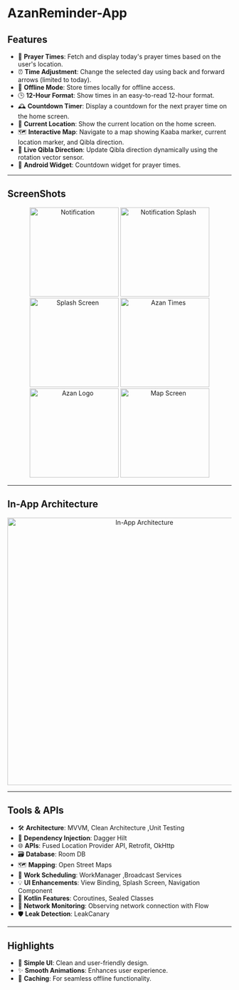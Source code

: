 # AzanReminder-App

## Features
- 🕌 **Prayer Times**: Fetch and display today's prayer times based on the user's location.
- ⏰ **Time Adjustment**: Change the selected day using back and forward arrows (limited to today).
- 💾 **Offline Mode**: Store times locally for offline access.
- 🕒 **12-Hour Format**: Show times in an easy-to-read 12-hour format.
- 🕰️ **Countdown Timer**: Display a countdown for the next prayer time on the home screen.
- 📍 **Current Location**: Show the current location on the home screen.
- 🗺️ **Interactive Map**: Navigate to a map showing Kaaba marker, current location marker, and Qibla direction.
- 🔁 **Live Qibla Direction**: Update Qibla direction dynamically using the rotation vector sensor.
- 📲 **Android Widget**: Countdown widget for prayer times.

---

## ScreenShots

<div align="center">
  <img src="https://github.com/user-attachments/assets/5faeeeab-9ffb-4d82-b7d2-3bcb7eb320e8" alt="Notification" width="200" />
  <img src="https://github.com/user-attachments/assets/9d7d5820-33f9-4978-afeb-d1e675dabe42" alt="Notification Splash" width="200" />
  <img src="https://github.com/user-attachments/assets/4eed4e39-4954-496c-bb7b-940a7c851cec" alt="Splash Screen" width="200" />
  <img src="https://github.com/user-attachments/assets/429456f4-4e12-4cf6-8220-1eac919b57fe" alt="Azan Times" width="200" />
  <img src="https://github.com/user-attachments/assets/bee1a898-e0eb-4623-9ac9-96475370ba12" alt="Azan Logo" width="200" />
  <img src="https://github.com/user-attachments/assets/1427dca7-31c1-40a9-9859-63b44bdbedcc" alt="Map Screen" width="200" />
</div>

---

## In-App Architecture
<div align="center">
  <img src="https://github.com/ahmed-faroukk/AlalmiyaAlhura-Task/assets/72602749/a4a02bb5-58ca-4ac6-a9c6-153182644af5" alt="In-App Architecture" width="600" />
</div>

---

## Tools & APIs
- 🛠️ **Architecture**: MVVM, Clean Architecture ,Unit Testing
- 🔧 **Dependency Injection**: Dagger Hilt
- 🌐 **APIs**: Fused Location Provider API, Retrofit, OkHttp
- 🗃️ **Database**: Room DB
- 🗺️ **Mapping**: Open Street Maps
- 📅 **Work Scheduling**: WorkManager ,Broadcast Services 
- 💡 **UI Enhancements**: View Binding, Splash Screen, Navigation Component 
- 🚀 **Kotlin Features**: Coroutines, Sealed Classes
- 📡 **Network Monitoring**: Observing network connection with Flow
- 🛡️ **Leak Detection**: LeakCanary

---

## Highlights
- 🎨 **Simple UI**: Clean and user-friendly design.
- ✨ **Smooth Animations**: Enhances user experience.
- 📂 **Caching**: For seamless offline functionality.

